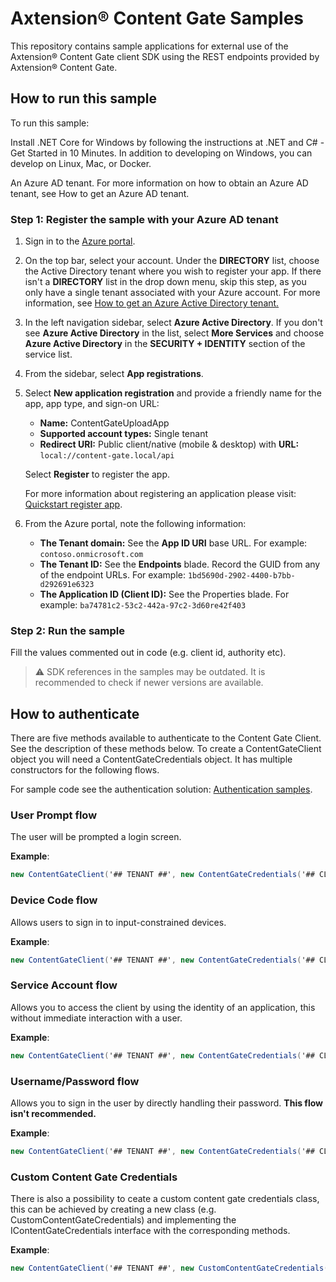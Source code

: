 ﻿# Axtension® Content Gate Samples
This repository contains sample applications for external use of the Axtension® Content Gate client SDK using the REST endpoints provided by Axtension® Content Gate.

## How to run this sample
To run this sample:

Install .NET Core for Windows by following the instructions at .NET and C# - Get Started in 10 Minutes. In addition to developing on Windows, you can develop on Linux, Mac, or Docker.

An Azure AD tenant. 
For more information on how to obtain an Azure AD tenant, see How to get an Azure AD tenant.

### Step 1: Register the sample with your Azure AD tenant
1. Sign in to the [Azure portal](https://portal.azure.com/).

2. On the top bar, select your account. Under the **DIRECTORY** list, choose the Active Directory tenant where you wish to register your app. If there isn't a **DIRECTORY** list in the drop down menu, skip this step, as you only have a single tenant associated with your Azure account. For more information, see [How to get an Azure Active Directory tenant.](https://docs.microsoft.com/azure/active-directory/develop/active-directory-howto-tenant)

3. In the left navigation sidebar, select **Azure Active Directory**. If you don't see **Azure Active Directory** in the list, select **More Services** and choose **Azure Active Directory** in the **SECURITY + IDENTITY** section of the service list.

4. From the sidebar, select **App registrations**.

5. Select **New application registration** and provide a friendly name for the app, app type, and sign-on URL: 
      - **Name:** ContentGateUploadApp
      - **Supported account types:** Single tenant
      - **Redirect URI:** Public client/native (mobile & desktop) with **URL:** `local://content-gate.local/api`
    
    Select **Register** to register the app.

    For more information about registering an application please visit: [Quickstart register app](https://docs.microsoft.com/nl-nl/azure/active-directory/develop/quickstart-register-app).

6. From the Azure portal, note the following information:

   - **The Tenant domain:** See the **App ID URI** base URL. For example: `contoso.onmicrosoft.com`
   - **The Tenant ID:** See the **Endpoints** blade. Record the GUID from any of the endpoint URLs. For example: `1bd5690d-2902-4400-b7bb-d292691e6323`
   - **The Application ID (Client ID):** See the Properties blade. For example: `ba74781c2-53c2-442a-97c2-3d60re42f403`

### Step 2: Run the sample
Fill the values commented out in code (e.g. client id, authority etc). 

> ⚠️  SDK references in the samples may be outdated. It is recommended to check if newer versions are available.

## How to authenticate
There are five methods available to authenticate to the Content Gate Client. See the description of these methods below.
To create a ContentGateClient object you will need a ContentGateCredentials object. It has multiple constructors for the following flows.

For sample code see the authentication solution: [Authentication samples](https://github.com/axtension/contentgate-samples/tree/AddAuthenticationSample/Authentication).

### User Prompt flow
The user will be prompted a login screen.

**Example**: 
```C#
new ContentGateClient('## TENANT ##', new ContentGateCredentials('## CLIENT ID ##', '## AUTHORITY ##'));
```
### Device Code flow
Allows users to sign in to input-constrained devices. 

**Example**: 
```C#
new ContentGateClient('## TENANT ##', new ContentGateCredentials('## CLIENT ID ##', '## AUTHORITY ##', DeviceAuthentication.Console));
```

### Service Account flow
Allows you to access the client by using the identity of an application, this without immediate interaction with a user.

**Example**: 
```C#
new ContentGateClient('## TENANT ##', new ContentGateCredentials('## CLIENT ID ##', '## AUTHORITY ##', '## CLIENT SECRET ##'));
```

### Username/Password flow
Allows you to sign in the user by directly handling their password. **This flow isn't recommended.**

**Example**: 
```C#
new ContentGateClient('## TENANT ##', new ContentGateCredentials('## CLIENT ID ##', '## AUTHORITY ##', '## USERNAME ##', '## PASSWORD ##'));
```

### Custom Content Gate Credentials
There is also a possibility to ceate a custom content gate credentials class, this can be achieved by creating a new class (e.g. CustomContentGateCredentials) and implementing the IContentGateCredentials interface with the corresponding methods.

**Example**: 
```C#
new ContentGateClient('## TENANT ##', new CustomContentGateCredentials('## CLIENT ID ##', '## AUTHORITY ##'));
```

